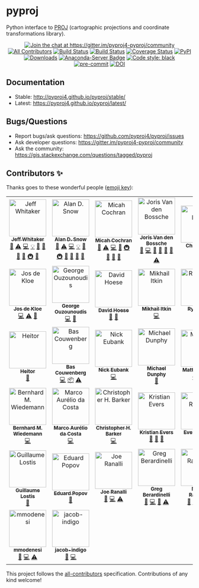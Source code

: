 # pyproj

Python interface to [PROJ](http://proj.org) (cartographic projections and coordinate transformations library).

<p align="center">
<a href="https://gitter.im/pyproj4-pyproj/community?utm_source=badge&utm_medium=badge&utm_campaign=pr-badge&utm_content=badge"><img alt="Join the chat at https://gitter.im/pyproj4-pyproj/community" src="https://badges.gitter.im/pyproj4-pyproj/community.svg"></a>
<a href="#contributors"><img alt="All Contributors" src="https://img.shields.io/badge/all_contributors-28-orange.svg?style=flat-square"></a>
<a href="https://travis-ci.com/pyproj4/pyproj"><img alt="Build Status" src="https://travis-ci.com/pyproj4/pyproj.svg?branch=master"></a>
<a href="https://ci.appveyor.com/project/jswhit/pyproj"><img alt="Build Status" src="https://ci.appveyor.com/api/projects/status/8xkka4s97uwhkc64/branch/master?svg=true"></a>
<a href="https://coveralls.io/github/pyproj4/pyproj?branch=master"><img alt="Coverage Status" src="https://coveralls.io/repos/github/pyproj4/pyproj/badge.svg?branch=master"></a>
<a href="https://badge.fury.io/py/pyproj"><img alt="PyPI" src="https://badge.fury.io/py/pyproj.svg"></a>
<a href="https://pepy.tech/project/pyproj"><img alt="Downloads" src="https://pepy.tech/badge/pyproj"></a>
<a href="https://anaconda.org/conda-forge/pyproj"><img alt="Anaconda-Server Badge" src="https://anaconda.org/conda-forge/pyproj/badges/version.svg"></a>
<a href="https://github.com/python/black"><img alt="Code style: black" src="https://img.shields.io/badge/code%20style-black-000000.svg"></a>
<a href="https://github.com/pre-commit/pre-commit"><img alt="pre-commit" src="https://img.shields.io/badge/pre--commit-enabled-brightgreen?logo=pre-commit&logoColor=white"></a>
<a href="https://zenodo.org/badge/latestdoi/28607354"><img alt="DOI" src="https://zenodo.org/badge/28607354.svg"></a>
</p>


## Documentation

- Stable: http://pyproj4.github.io/pyproj/stable/
- Latest: https://pyproj4.github.io/pyproj/latest/

## Bugs/Questions

- Report bugs/ask questions: https://github.com/pyproj4/pyproj/issues
- Ask developer questions: https://gitter.im/pyproj4-pyproj/community
- Ask the community: https://gis.stackexchange.com/questions/tagged/pyproj

## Contributors ✨

Thanks goes to these wonderful people ([emoji key](https://allcontributors.org/docs/en/emoji-key)):

<!-- ALL-CONTRIBUTORS-LIST:START - Do not remove or modify this section -->
<!-- prettier-ignore-start -->
<!-- markdownlint-disable -->
<table>
  <tr>
    <td align="center"><a href="https://github.com/jswhit"><img src="https://avatars2.githubusercontent.com/u/579593?v=4" width="100px;" alt="Jeff Whitaker"/><br /><sub><b>Jeff Whitaker</b></sub></a><br /><a href="https://github.com/pyproj4/pyproj/commits?author=jswhit" title="Documentation">📖</a> <a href="https://github.com/pyproj4/pyproj/commits?author=jswhit" title="Tests">⚠️</a> <a href="https://github.com/pyproj4/pyproj/commits?author=jswhit" title="Code">💻</a> <a href="#example-jswhit" title="Examples">💡</a> <a href="#ideas-jswhit" title="Ideas, Planning, & Feedback">🤔</a> <a href="#review-jswhit" title="Reviewed Pull Requests">👀</a> <a href="#question-jswhit" title="Answering Questions">💬</a> <a href="#maintenance-jswhit" title="Maintenance">🚧</a> <a href="#infra-jswhit" title="Infrastructure (Hosting, Build-Tools, etc)">🚇</a> <a href="https://github.com/pyproj4/pyproj/issues?q=author%3Ajswhit" title="Bug reports">🐛</a></td>
    <td align="center"><a href="https://github.com/snowman2"><img src="https://avatars3.githubusercontent.com/u/8699967?v=4" width="100px;" alt="Alan D. Snow"/><br /><sub><b>Alan D. Snow</b></sub></a><br /><a href="https://github.com/pyproj4/pyproj/commits?author=snowman2" title="Documentation">📖</a> <a href="https://github.com/pyproj4/pyproj/commits?author=snowman2" title="Tests">⚠️</a> <a href="https://github.com/pyproj4/pyproj/commits?author=snowman2" title="Code">💻</a> <a href="#example-snowman2" title="Examples">💡</a> <a href="#maintenance-snowman2" title="Maintenance">🚧</a> <a href="#infra-snowman2" title="Infrastructure (Hosting, Build-Tools, etc)">🚇</a> <a href="#ideas-snowman2" title="Ideas, Planning, & Feedback">🤔</a> <a href="#review-snowman2" title="Reviewed Pull Requests">👀</a> <a href="#question-snowman2" title="Answering Questions">💬</a> <a href="https://github.com/pyproj4/pyproj/issues?q=author%3Asnowman2" title="Bug reports">🐛</a></td>
    <td align="center"><a href="https://github.com/micahcochran"><img src="https://avatars0.githubusercontent.com/u/7433104?v=4" width="100px;" alt="Micah Cochran"/><br /><sub><b>Micah Cochran</b></sub></a><br /><a href="https://github.com/pyproj4/pyproj/commits?author=micahcochran" title="Documentation">📖</a> <a href="https://github.com/pyproj4/pyproj/commits?author=micahcochran" title="Tests">⚠️</a> <a href="https://github.com/pyproj4/pyproj/commits?author=micahcochran" title="Code">💻</a> <a href="#maintenance-micahcochran" title="Maintenance">🚧</a> <a href="#infra-micahcochran" title="Infrastructure (Hosting, Build-Tools, etc)">🚇</a> <a href="#review-micahcochran" title="Reviewed Pull Requests">👀</a> <a href="#question-micahcochran" title="Answering Questions">💬</a> <a href="https://github.com/pyproj4/pyproj/issues?q=author%3Amicahcochran" title="Bug reports">🐛</a></td>
    <td align="center"><a href="https://jorisvandenbossche.github.io/"><img src="https://avatars2.githubusercontent.com/u/1020496?v=4" width="100px;" alt="Joris Van den Bossche"/><br /><sub><b>Joris Van den Bossche</b></sub></a><br /><a href="https://github.com/pyproj4/pyproj/commits?author=jorisvandenbossche" title="Documentation">📖</a> <a href="https://github.com/pyproj4/pyproj/commits?author=jorisvandenbossche" title="Code">💻</a> <a href="#ideas-jorisvandenbossche" title="Ideas, Planning, & Feedback">🤔</a> <a href="#review-jorisvandenbossche" title="Reviewed Pull Requests">👀</a> <a href="#question-jorisvandenbossche" title="Answering Questions">💬</a> <a href="https://github.com/pyproj4/pyproj/issues?q=author%3Ajorisvandenbossche" title="Bug reports">🐛</a> <a href="https://github.com/pyproj4/pyproj/commits?author=jorisvandenbossche" title="Tests">⚠️</a></td>
    <td align="center"><a href="https://github.com/cjmayo"><img src="https://avatars1.githubusercontent.com/u/921089?v=4" width="100px;" alt="Chris Mayo"/><br /><sub><b>Chris Mayo</b></sub></a><br /><a href="https://github.com/pyproj4/pyproj/commits?author=cjmayo" title="Tests">⚠️</a></td>
    <td align="center"><a href="https://www.petrel.org"><img src="https://avatars1.githubusercontent.com/u/2298266?v=4" width="100px;" alt="Charles Karney"/><br /><sub><b>Charles Karney</b></sub></a><br /><a href="https://github.com/pyproj4/pyproj/commits?author=cffk" title="Code">💻</a> <a href="https://github.com/pyproj4/pyproj/commits?author=cffk" title="Tests">⚠️</a></td>
    <td align="center"><a href="http://www.justaprogrammer.net/profile/justin"><img src="https://avatars3.githubusercontent.com/u/146930?v=4" width="100px;" alt="Justin Dearing"/><br /><sub><b>Justin Dearing</b></sub></a><br /><a href="#infra-zippy1981" title="Infrastructure (Hosting, Build-Tools, etc)">🚇</a></td>
  </tr>
  <tr>
    <td align="center"><a href="https://github.com/jdkloe"><img src="https://avatars3.githubusercontent.com/u/1906112?v=4" width="100px;" alt="Jos de Kloe"/><br /><sub><b>Jos de Kloe</b></sub></a><br /><a href="https://github.com/pyproj4/pyproj/commits?author=jdkloe" title="Code">💻</a> <a href="https://github.com/pyproj4/pyproj/commits?author=jdkloe" title="Tests">⚠️</a> <a href="https://github.com/pyproj4/pyproj/issues?q=author%3Ajdkloe" title="Bug reports">🐛</a></td>
    <td align="center"><a href="https://github.com/georgeouzou"><img src="https://avatars3.githubusercontent.com/u/16732042?v=4" width="100px;" alt="George Ouzounoudis"/><br /><sub><b>George Ouzounoudis</b></sub></a><br /><a href="https://github.com/pyproj4/pyproj/commits?author=georgeouzou" title="Code">💻</a> <a href="#ideas-georgeouzou" title="Ideas, Planning, & Feedback">🤔</a></td>
    <td align="center"><a href="https://github.com/djhoese"><img src="https://avatars3.githubusercontent.com/u/1828519?v=4" width="100px;" alt="David Hoese"/><br /><sub><b>David Hoese</b></sub></a><br /><a href="#review-djhoese" title="Reviewed Pull Requests">👀</a> <a href="#ideas-djhoese" title="Ideas, Planning, & Feedback">🤔</a></td>
    <td align="center"><a href="http://mitkin.github.io"><img src="https://avatars3.githubusercontent.com/u/3927849?v=4" width="100px;" alt="Mikhail Itkin"/><br /><sub><b>Mikhail Itkin</b></sub></a><br /><a href="https://github.com/pyproj4/pyproj/commits?author=mitkin" title="Code">💻</a></td>
    <td align="center"><a href="http://dopplershift.github.io"><img src="https://avatars2.githubusercontent.com/u/221526?v=4" width="100px;" alt="Ryan May"/><br /><sub><b>Ryan May</b></sub></a><br /><a href="https://github.com/pyproj4/pyproj/commits?author=dopplershift" title="Code">💻</a></td>
    <td align="center"><a href="https://github.com/artttt"><img src="https://avatars3.githubusercontent.com/u/4626281?v=4" width="100px;" alt="artttt"/><br /><sub><b>artttt</b></sub></a><br /><a href="#ideas-artttt" title="Ideas, Planning, & Feedback">🤔</a></td>
    <td align="center"><a href="http://ocefpaf.github.io/python4oceanographers"><img src="https://avatars1.githubusercontent.com/u/950575?v=4" width="100px;" alt="Filipe"/><br /><sub><b>Filipe</b></sub></a><br /><a href="#infra-ocefpaf" title="Infrastructure (Hosting, Build-Tools, etc)">🚇</a> <a href="https://github.com/pyproj4/pyproj/commits?author=ocefpaf" title="Code">💻</a> <a href="#platform-ocefpaf" title="Packaging/porting to new platform">📦</a></td>
  </tr>
  <tr>
    <td align="center"><a href="https://github.com/heitorPB"><img src="https://avatars2.githubusercontent.com/u/13461702?v=4" width="100px;" alt="Heitor"/><br /><sub><b>Heitor</b></sub></a><br /><a href="https://github.com/pyproj4/pyproj/commits?author=heitorPB" title="Documentation">📖</a></td>
    <td align="center"><a href="https://github.com/sebastic"><img src="https://avatars3.githubusercontent.com/u/4605306?v=4" width="100px;" alt="Bas Couwenberg"/><br /><sub><b>Bas Couwenberg</b></sub></a><br /><a href="https://github.com/pyproj4/pyproj/commits?author=sebastic" title="Code">💻</a> <a href="#platform-sebastic" title="Packaging/porting to new platform">📦</a> <a href="https://github.com/pyproj4/pyproj/commits?author=sebastic" title="Tests">⚠️</a></td>
    <td align="center"><a href="https://github.com/nickeubank"><img src="https://avatars0.githubusercontent.com/u/9683693?v=4" width="100px;" alt="Nick Eubank"/><br /><sub><b>Nick Eubank</b></sub></a><br /><a href="https://github.com/pyproj4/pyproj/commits?author=nickeubank" title="Code">💻</a></td>
    <td align="center"><a href="https://www.math.uwaterloo.ca/~mdunphy/"><img src="https://avatars3.githubusercontent.com/u/9088426?v=4" width="100px;" alt="Michael Dunphy"/><br /><sub><b>Michael Dunphy</b></sub></a><br /><a href="https://github.com/pyproj4/pyproj/commits?author=mdunphy" title="Documentation">📖</a></td>
    <td align="center"><a href="http://matthew.dynevor.org"><img src="https://avatars2.githubusercontent.com/u/67612?v=4" width="100px;" alt="Matthew Brett"/><br /><sub><b>Matthew Brett</b></sub></a><br /><a href="#infra-matthew-brett" title="Infrastructure (Hosting, Build-Tools, etc)">🚇</a> <a href="#platform-matthew-brett" title="Packaging/porting to new platform">📦</a></td>
    <td align="center"><a href="https://naboa.de"><img src="https://avatars1.githubusercontent.com/u/10531844?v=4" width="100px;" alt="Jakob de Maeyer "/><br /><sub><b>Jakob de Maeyer </b></sub></a><br /><a href="https://github.com/pyproj4/pyproj/commits?author=jdemaeyer" title="Code">💻</a></td>
    <td align="center"><a href="https://gitter.im"><img src="https://avatars2.githubusercontent.com/u/8518239?v=4" width="100px;" alt="The Gitter Badger"/><br /><sub><b>The Gitter Badger</b></sub></a><br /><a href="https://github.com/pyproj4/pyproj/commits?author=gitter-badger" title="Documentation">📖</a></td>
  </tr>
  <tr>
    <td align="center"><a href="http://lizards.opensuse.org/author/bmwiedemann/"><img src="https://avatars3.githubusercontent.com/u/637990?v=4" width="100px;" alt="Bernhard M. Wiedemann"/><br /><sub><b>Bernhard M. Wiedemann</b></sub></a><br /><a href="https://github.com/pyproj4/pyproj/commits?author=bmwiedemann" title="Code">💻</a></td>
    <td align="center"><a href="https://github.com/ReallyNiceGuy"><img src="https://avatars0.githubusercontent.com/u/6545730?v=4" width="100px;" alt="Marco Aurélio da Costa"/><br /><sub><b>Marco Aurélio da Costa</b></sub></a><br /><a href="https://github.com/pyproj4/pyproj/commits?author=ReallyNiceGuy" title="Code">💻</a></td>
    <td align="center"><a href="https://github.com/ChrisBarker-NOAA"><img src="https://avatars2.githubusercontent.com/u/916576?v=4" width="100px;" alt="Christopher H. Barker"/><br /><sub><b>Christopher H. Barker</b></sub></a><br /><a href="https://github.com/pyproj4/pyproj/commits?author=ChrisBarker-NOAA" title="Code">💻</a></td>
    <td align="center"><a href="https://evers.dev/"><img src="https://avatars3.githubusercontent.com/u/13132571?v=4" width="100px;" alt="Kristian Evers"/><br /><sub><b>Kristian Evers</b></sub></a><br /><a href="#question-kbevers" title="Answering Questions">💬</a> <a href="#ideas-kbevers" title="Ideas, Planning, & Feedback">🤔</a> <a href="https://github.com/pyproj4/pyproj/commits?author=kbevers" title="Documentation">📖</a></td>
    <td align="center"><a href="http://www.spatialys.com/en/about/"><img src="https://avatars2.githubusercontent.com/u/1192433?v=4" width="100px;" alt="Even Rouault"/><br /><sub><b>Even Rouault</b></sub></a><br /><a href="#question-rouault" title="Answering Questions">💬</a></td>
    <td align="center"><a href="https://github.com/cgohlke"><img src="https://avatars3.githubusercontent.com/u/483428?v=4" width="100px;" alt="Christoph Gohlke"/><br /><sub><b>Christoph Gohlke</b></sub></a><br /><a href="#platform-cgohlke" title="Packaging/porting to new platform">📦</a> <a href="#question-cgohlke" title="Answering Questions">💬</a> <a href="https://github.com/pyproj4/pyproj/issues?q=author%3Acgohlke" title="Bug reports">🐛</a> <a href="https://github.com/pyproj4/pyproj/commits?author=cgohlke" title="Tests">⚠️</a></td>
    <td align="center"><a href="https://github.com/chrrrisw"><img src="https://avatars0.githubusercontent.com/u/5555320?v=4" width="100px;" alt="Chris Willoughby"/><br /><sub><b>Chris Willoughby</b></sub></a><br /><a href="https://github.com/pyproj4/pyproj/commits?author=chrrrisw" title="Code">💻</a></td>
  </tr>
  <tr>
    <td align="center"><a href="https://github.com/glostis"><img src="https://avatars0.githubusercontent.com/u/25295717?v=4" width="100px;" alt="Guillaume Lostis"/><br /><sub><b>Guillaume Lostis</b></sub></a><br /><a href="https://github.com/pyproj4/pyproj/commits?author=glostis" title="Documentation">📖</a></td>
    <td align="center"><a href="https://github.com/edpop"><img src="https://avatars3.githubusercontent.com/u/13479292?v=4" width="100px;" alt="Eduard Popov"/><br /><sub><b>Eduard Popov</b></sub></a><br /><a href="https://github.com/pyproj4/pyproj/commits?author=edpop" title="Documentation">📖</a></td>
    <td align="center"><a href="http://www.personal.psu.edu/jar339"><img src="https://avatars2.githubusercontent.com/u/7864460?v=4" width="100px;" alt="Joe Ranalli"/><br /><sub><b>Joe Ranalli</b></sub></a><br /><a href="https://github.com/pyproj4/pyproj/issues?q=author%3Ajranalli" title="Bug reports">🐛</a> <a href="https://github.com/pyproj4/pyproj/commits?author=jranalli" title="Code">💻</a> <a href="https://github.com/pyproj4/pyproj/commits?author=jranalli" title="Tests">⚠️</a></td>
    <td align="center"><a href="https://github.com/gberardinelli"><img src="https://avatars0.githubusercontent.com/u/13799588?v=4" width="100px;" alt="Greg Berardinelli"/><br /><sub><b>Greg Berardinelli</b></sub></a><br /><a href="https://github.com/pyproj4/pyproj/issues?q=author%3Agberardinelli" title="Bug reports">🐛</a> <a href="https://github.com/pyproj4/pyproj/commits?author=gberardinelli" title="Code">💻</a> <a href="#ideas-gberardinelli" title="Ideas, Planning, & Feedback">🤔</a> <a href="https://github.com/pyproj4/pyproj/commits?author=gberardinelli" title="Tests">⚠️</a></td>
    <td align="center"><a href="https://github.com/mraspaud"><img src="https://avatars1.githubusercontent.com/u/167802?v=4" width="100px;" alt="Martin Raspaud"/><br /><sub><b>Martin Raspaud</b></sub></a><br /><a href="https://github.com/pyproj4/pyproj/issues?q=author%3Amraspaud" title="Bug reports">🐛</a> <a href="https://github.com/pyproj4/pyproj/commits?author=mraspaud" title="Code">💻</a> <a href="https://github.com/pyproj4/pyproj/commits?author=mraspaud" title="Tests">⚠️</a> <a href="#ideas-mraspaud" title="Ideas, Planning, & Feedback">🤔</a></td>
    <td align="center"><a href="https://sites.google.com/site/mwtoews/"><img src="https://avatars1.githubusercontent.com/u/895458?v=4" width="100px;" alt="Mike Taves"/><br /><sub><b>Mike Taves</b></sub></a><br /><a href="https://github.com/pyproj4/pyproj/commits?author=mwtoews" title="Tests">⚠️</a></td>
    <td align="center"><a href="http://davidhaberthür.ch"><img src="https://avatars2.githubusercontent.com/u/1651235?v=4" width="100px;" alt="David Haberthür"/><br /><sub><b>David Haberthür</b></sub></a><br /><a href="https://github.com/pyproj4/pyproj/commits?author=habi" title="Documentation">📖</a></td>
  </tr>
  <tr>
    <td align="center"><a href="https://github.com/mmodenesi"><img src="https://avatars2.githubusercontent.com/u/5569789?v=4" width="100px;" alt="mmodenesi"/><br /><sub><b>mmodenesi</b></sub></a><br /><a href="https://github.com/pyproj4/pyproj/issues?q=author%3Ammodenesi" title="Bug reports">🐛</a> <a href="https://github.com/pyproj4/pyproj/commits?author=mmodenesi" title="Code">💻</a> <a href="https://github.com/pyproj4/pyproj/commits?author=mmodenesi" title="Tests">⚠️</a></td>
    <td align="center"><a href="https://www.indigoag.com/"><img src="https://avatars0.githubusercontent.com/u/48448372?v=4" width="100px;" alt="jacob-indigo"/><br /><sub><b>jacob-indigo</b></sub></a><br /><a href="https://github.com/pyproj4/pyproj/issues?q=author%3Ajacob-indigo" title="Bug reports">🐛</a> <a href="https://github.com/pyproj4/pyproj/commits?author=jacob-indigo" title="Code">💻</a></td>
  </tr>
</table>

<!-- markdownlint-enable -->
<!-- prettier-ignore-end -->
<!-- ALL-CONTRIBUTORS-LIST:END -->

This project follows the [all-contributors](https://github.com/all-contributors/all-contributors) specification. Contributions of any kind welcome!
